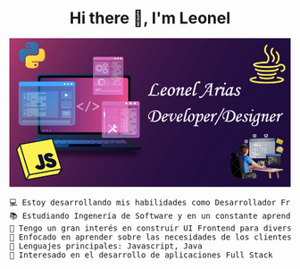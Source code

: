 <h1 align="center"> Hi there 👋, I'm Leonel</h1>

<p align="center">
	<a href="https://github.com/Bouaskaoun">
		<img src="https://github.com/Leone1-Hub/Leone1-Hub/blob/9c7ff36baeebcb145056bd5adcc4538a62c814ca/Fondillo.PNG"/>
	</a>
</p>

<pre>
💻 Estoy desarrollando mis habilidades como Desarrollador Frontend | Entusiasta de las nuevas tecnologías
📚 Estudiando Ingenería de Software y en un constante aprendizaje
📝 Tengo un gran interés en construir UI Frontend para diversas aplicaciones 
🌱 Enfocado en aprender sobre las necesidades de los clientes y hacerles la vida más fácil
🌟 Lenguajes principales: Javascript, Java
🚩 Interesado en el desarrollo de aplicaciones Full Stack 
</pre>

